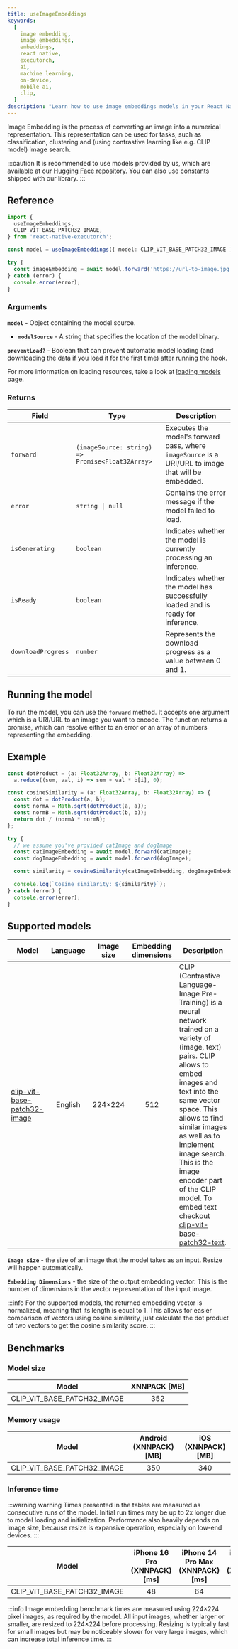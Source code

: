 ```yaml
---
title: useImageEmbeddings
keywords:
  [
    image embedding,
    image embeddings,
    embeddings,
    react native,
    executorch,
    ai,
    machine learning,
    on-device,
    mobile ai,
    clip,
  ]
description: "Learn how to use image embeddings models in your React Native applications with React Native ExecuTorch's useImageEmbeddings hook."
---
```


Image Embedding is the process of converting an image into a numerical representation. This representation can be used for tasks, such as classification, clustering and (using contrastive learning like e.g. CLIP model) image search.

:::caution
It is recommended to use models provided by us, which are available at our [Hugging Face repository](https://huggingface.co/software-mansion/react-native-executorch-clip-vit-base-patch32). You can also use [constants](https://github.com/software-mansion/react-native-executorch/blob/main/packages/react-native-executorch/src/constants/modelUrls.ts) shipped with our library.
:::

## Reference

```typescript
import {
  useImageEmbeddings,
  CLIP_VIT_BASE_PATCH32_IMAGE,
} from 'react-native-executorch';

const model = useImageEmbeddings({ model: CLIP_VIT_BASE_PATCH32_IMAGE });

try {
  const imageEmbedding = await model.forward('https://url-to-image.jpg');
} catch (error) {
  console.error(error);
}
```

### Arguments

**`model`** - Object containing the model source.

- **`modelSource`** - A string that specifies the location of the model binary.

**`preventLoad?`** - Boolean that can prevent automatic model loading (and downloading the data if you load it for the first time) after running the hook.

For more information on loading resources, take a look at [loading models](../../01-fundamentals/02-loading-models.md) page.

### Returns

| Field              | Type                                             | Description                                                                                         |
| ------------------ | ------------------------------------------------ | --------------------------------------------------------------------------------------------------- |
| `forward`          | `(imageSource: string) => Promise<Float32Array>` | Executes the model's forward pass, where `imageSource` is a URI/URL to image that will be embedded. |
| `error`            | <code>string &#124; null</code>                  | Contains the error message if the model failed to load.                                             |
| `isGenerating`     | `boolean`                                        | Indicates whether the model is currently processing an inference.                                   |
| `isReady`          | `boolean`                                        | Indicates whether the model has successfully loaded and is ready for inference.                     |
| `downloadProgress` | `number`                                         | Represents the download progress as a value between 0 and 1.                                        |

## Running the model

To run the model, you can use the `forward` method. It accepts one argument which is a URI/URL to an image you want to encode. The function returns a promise, which can resolve either to an error or an array of numbers representing the embedding.

## Example

```typescript
const dotProduct = (a: Float32Array, b: Float32Array) =>
  a.reduce((sum, val, i) => sum + val * b[i], 0);

const cosineSimilarity = (a: Float32Array, b: Float32Array) => {
  const dot = dotProduct(a, b);
  const normA = Math.sqrt(dotProduct(a, a));
  const normB = Math.sqrt(dotProduct(b, b));
  return dot / (normA * normB);
};

try {
  // we assume you've provided catImage and dogImage
  const catImageEmbedding = await model.forward(catImage);
  const dogImageEmbedding = await model.forward(dogImage);

  const similarity = cosineSimilarity(catImageEmbedding, dogImageEmbedding);

  console.log(`Cosine similarity: ${similarity}`);
} catch (error) {
  console.error(error);
}
```

## Supported models

| Model                                                                              | Language | Image size | Embedding dimensions | Description                                                                                                                                                                                                                                                                                                                                                                                                                               |
| ---------------------------------------------------------------------------------- | :------: | :--------: | :------------------: | ----------------------------------------------------------------------------------------------------------------------------------------------------------------------------------------------------------------------------------------------------------------------------------------------------------------------------------------------------------------------------------------------------------------------------------------- |
| [clip-vit-base-patch32-image](https://huggingface.co/openai/clip-vit-base-patch32) | English  |  224×224   |         512          | CLIP (Contrastive Language-Image Pre-Training) is a neural network trained on a variety of (image, text) pairs. CLIP allows to embed images and text into the same vector space. This allows to find similar images as well as to implement image search. This is the image encoder part of the CLIP model. To embed text checkout [clip-vit-base-patch32-text](../01-natural-language-processing/useTextEmbeddings.md#supported-models). |

**`Image size`** - the size of an image that the model takes as an input. Resize will happen automatically.

**`Embedding Dimensions`** - the size of the output embedding vector. This is the number of dimensions in the vector representation of the input image.

:::info
For the supported models, the returned embedding vector is normalized, meaning that its length is equal to 1. This allows for easier comparison of vectors using cosine similarity, just calculate the dot product of two vectors to get the cosine similarity score.
:::

## Benchmarks

### Model size

| Model                       | XNNPACK [MB] |
| --------------------------- | :----------: |
| CLIP_VIT_BASE_PATCH32_IMAGE |     352      |

### Memory usage

| Model                       | Android (XNNPACK) [MB] | iOS (XNNPACK) [MB] |
| --------------------------- | :--------------------: | :----------------: |
| CLIP_VIT_BASE_PATCH32_IMAGE |          350           |        340         |

### Inference time

:::warning warning
Times presented in the tables are measured as consecutive runs of the model. Initial run times may be up to 2x longer due to model loading and initialization. Performance also heavily depends on image size, because resize is expansive operation, especially on low-end devices.
:::

| Model                       | iPhone 16 Pro (XNNPACK) [ms] | iPhone 14 Pro Max (XNNPACK) [ms] | iPhone SE 3 (XNNPACK) [ms] | Samsung Galaxy S24 (XNNPACK) [ms] | OnePlus 12 (XNNPACK) [ms] |
| --------------------------- | :--------------------------: | :------------------------------: | :------------------------: | :-------------------------------: | :-----------------------: |
| CLIP_VIT_BASE_PATCH32_IMAGE |              48              |                64                |             69             |                65                 |            63             |

:::info
Image embedding benchmark times are measured using 224×224 pixel images, as required by the model. All input images, whether larger or smaller, are resized to 224×224 before processing. Resizing is typically fast for small images but may be noticeably slower for very large images, which can increase total inference time.
:::
